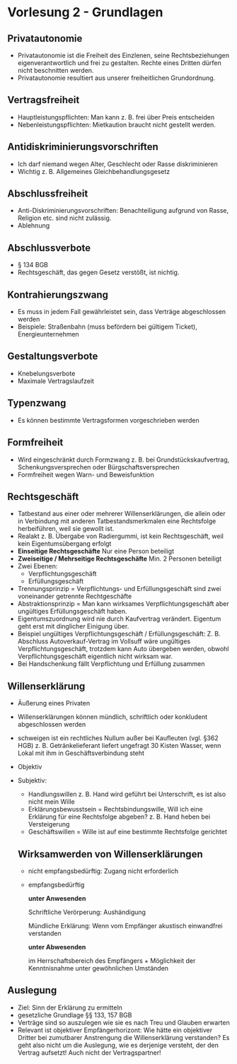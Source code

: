 # Vorlesung 2 - Grundlagen

## Privatautonomie

- Privatautonomie ist die Freiheit des Einzlenen, seine Rechtsbeziehungen eigenverantwortlich und frei zu gestalten. Rechte eines Dritten dürfen nicht beschnitten werden.
- Privatautonomie resultiert aus unserer freiheitlichen Grundordnung.

## Vertragsfreiheit

- Hauptleistungspflichten: Man kann z. B. frei über Preis entscheiden
- Nebenleistungspflichten: Mietkaution braucht nicht gestellt werden.

## Antidiskriminierungsvorschriften

- Ich darf niemand wegen Alter, Geschlecht oder Rasse diskriminieren
- Wichtig z. B. Allgemeines Gleichbehandlungsgesetz

## Abschlussfreiheit

- Anti-Diskriminierungsvorschriften: Benachteiligung aufgrund von Rasse, Religion etc. sind nicht zulässig.
- Ablehnung

## Abschlussverbote

- § 134 BGB
- Rechtsgeschäft, das gegen Gesetz verstößt, ist nichtig.

## Kontrahierungszwang

- Es muss in jedem Fall gewährleistet sein, dass Verträge abgeschlossen werden
- Beispiele: Straßenbahn (muss befördern bei gültigem Ticket), Energieunternehmen

## Gestaltungsverbote

- Knebelungsverbote
- Maximale Vertragslaufzeit

## Typenzwang

- Es können bestimmte Vertragsformen vorgeschrieben werden

## Formfreiheit

- Wird eingeschränkt durch Formzwang z. B. bei Grundstückskaufvertrag, Schenkungsversprechen oder Bürgschaftsversprechen
- Formfreiheit wegen Warn- und Beweisfunktion

## Rechtsgeschäft

- Tatbestand aus einer oder mehrerer Willenserklärungen, die allein oder in Verbindung mit anderen Tatbestandsmerkmalen eine Rechtsfolge herbeiführen, weil sie gewollt ist.
- Realakt z. B. Übergabe von Radiergummi, ist kein Rechtsgeschäft, weil kein Eigentumsübergang erfolgt
- **Einseitige Rechtsgeschäfte** Nur eine Person beteiligt
- **Zweiseitige / Mehrseitige Rechtsgeschäfte** Min. 2 Personen beteiligt
- Zwei Ebenen:
    - Verpflichtungsgeschäft
    - Erfüllungsgeschäft
- Trennungsprinzip = Verpflichtungs- und Erfüllungsgeschäft sind zwei voneinander getrennte Rechtgeschäfte
- Abstraktionsprinzip = Man kann wirksames Verpflichtungsgeschäft aber ungültiges Erfüllungsgeschäft haben.
- Eigentumszuordnung wird nie durch Kaufvertrag verändert. Eigentum geht erst mit dinglicher Einigung über.
- Beispiel ungültiges Verpflichtungsgeschäft / Erfüllungsgeschäft: Z. B. Abschluss Autoverkauf-Vertrag im Vollsuff wäre ungültiges Verpflichtungsgeschäft, trotzdem kann Auto übergeben werden, obwohl Verpflichtungsgeschäft eigentlich nicht wirksam war.
- Bei Handschenkung fällt Verpflichtung und Erfüllung zusammen

## Willenserklärung

- Äußerung eines Privaten
- Willenserklärungen können mündlich, schriftlich oder konkludent abgeschlossen werden
- schweigen ist ein rechtliches Nullum außer bei Kaufleuten (vgl. §362 HGB) z. B. Getränkelieferant liefert ungefragt 30 Kisten Wasser, wenn Lokal mit ihm in Geschäftsverbindung steht
- Objektiv
- Subjektiv:
    - Handlungswillen z. B. Hand wird geführt bei Unterschrift, es ist also nicht mein Wille
    - Erklärungsbewusstsein = Rechtsbindungswille, Will ich eine Erklärung für eine Rechtsfolge abgeben? z. B. Hand heben bei Versteigerung
    - Geschäftswillen = Wille ist auf eine bestimmte Rechtsfolge gerichtet

    ## Wirksamwerden von Willenserklärungen

    - nicht empfangsbedürftig: Zugang nicht erforderlich
    - empfangsbedürftig

        **unter Anwesenden**

        Schriftliche Verörperung: Aushändigung

        Mündliche Erklärung: Wenn vom Empfänger akustisch einwandfrei verstanden

        **unter Abwesenden**

        im Herrschaftsbereich des Empfängers + Möglichkeit der Kenntnisnahme unter gewöhnlichen Umständen

## Auslegung

- Ziel: Sinn der Erklärung zu ermitteln
- gesetzliche Grundlage §§ 133, 157 BGB
- Verträge sind so auszulegen wie sie es nach Treu und Glauben erwarten
- Relevant ist  objektiver Empfängerhorizont: Wie hätte ein objektiver Dritter bei zumutbarer Anstrengung die Willenserklärung verstanden? Es geht also nicht um die Auslegung, wie es derjenige versteht, der den Vertrag aufsetzt! Auch nicht der Vertragspartner!